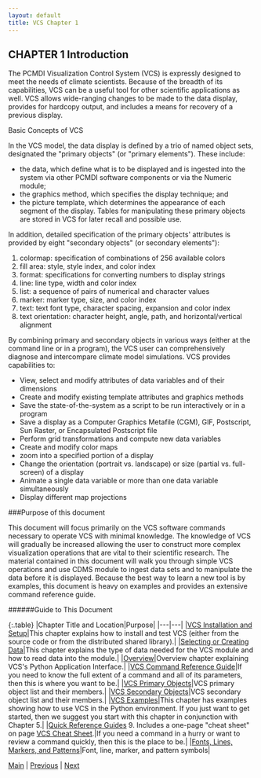 ```yaml
---
layout: default
title: VCS Chapter 1
---
```


##  CHAPTER 1 Introduction

The PCMDI Visualization Control System (VCS) is expressly designed to meet the
needs of climate scientists. Because of the breadth of its capabilities, VCS
can be a useful tool for other scientific applications as well. VCS allows
wide-ranging changes to be made to the data display, provides for hardcopy
output, and includes a means for recovery of a previous display.

Basic Concepts of VCS

In the VCS model, the data display is defined by a trio of named object sets,
designated the "primary objects" (or "primary elements"). These include:

  * the data, which define what is to be displayed and is ingested into the system via other PCMDI software components or via the Numeric module; 
  * the graphics method, which specifies the display technique; and 
  * the picture template, which determines the appearance of each segment of the display. Tables for manipulating these primary objects are stored in VCS for later recall and possible use.

In addition, detailed specification of the primary objects' attributes is
provided by eight "secondary objects" (or secondary elements"):

  1. colormap: specification of combinations of 256 available colors 
  2. fill area: style, style index, and color index 
  3. format: specifications for converting numbers to display strings 
  4. line: line type, width and color index 
  5. list: a sequence of pairs of numerical and character values 
  6. marker: marker type, size, and color index 
  7. text: text font type, character spacing, expansion and color index 
  8. text orientation: character height, angle, path, and horizontal/vertical alignment 

By combining primary and secondary objects in various ways (either at the
command line or in a program), the VCS user can comprehensively diagnose and
intercompare climate model simulations. VCS provides capabilities to:

  * View, select and modify attributes of data variables and of their dimensions
  * Create and modify existing template attributes and graphics methods
  * Save the state-of-the-system as a script to be run interactively or in a program
  * Save a display as a Computer Graphics Metafile (CGM), GIF, Postscript, Sun Raster, or Encapsulated Postscript file 
  * Perform grid transformations and compute new data variables 
  * Create and modify color maps
  * zoom into a specified portion of a display 
  * Change the orientation (portrait vs. landscape) or size (partial vs. full-screen) of a display 
  * Animate a single data variable or more than one data variable simultaneously
  * Display different map projections


###Purpose of this document

This document will focus primarily on the VCS software commands necessary to
operate VCS with minimal knowledge. The knowledge of VCS will gradually be
increased allowing the user to construct more complex visualization operations
that are vital to their scientific research. The material contained in this
document will walk you through simple VCS operations and use CDMS module to
ingest data sets and to manipulate the data before it is displayed. Because
the best way to learn a new tool is by examples, this document is heavy on
examples and provides an extensive command reference guide.

######Guide to This Document

{:.table}
|Chapter Title and Location|Purpose|
|---|---|
|[VCS Installation and Setup](vcs-2.html#18892)|This chapter explains how to install and test VCS (either from the source code or from the distributed shared library).|
|[Selecting or Creating Data](vcs-3.html#79985)|This chapter explains the type of data needed for the VCS module and how to read data into the module.|
|[Overview](vcs-4.html#60683)|Overview chapter explaining VCS's Python Application Interface.|
|[VCS Command Reference Guide](vcs-5.html#41289)|If you need to know the full extent of a command and all of its parameters, then this is where you want to be.|
|[VCS Primary Objects](vcs-6.html#22687)|VCS primary object list and their members.|
|[VCS Secondary Objects](vcs-7.html#85913)|VCS secondary object list and their members.|
|[VCS Examples](vcs-8.html#83780)|This chapter has examples showing how to use VCS in the Python environment. If you just want to get started, then we suggest you start with this chapter in conjunction with Chapter 5.|
|[Quick Reference Guides](vcs-9.html#19907) 9\. Includes a one-page "cheat sheet" on page [VCS Cheat Sheet](vcs-9.html#10473).|If you need a command in a hurry or want to review a command quickly, then this is the place to be.|
|[Fonts, Lines, Markers, and Patterns](vcs-10.html#20702)|Font, line, marker, and pattern symbols|

[Main](vcs.html) \| [Previous](vcs.html) \| [Next](vcs-2.html)


